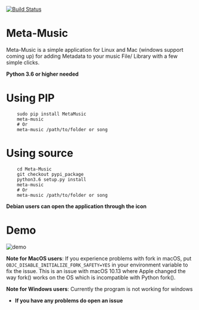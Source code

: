 [![Build Status](https://travis-ci.org/unique1o1/Meta-Music.svg?branch=pypi_package)](https://travis-ci.org/unique1o1/Meta-Music/)

# Meta-Music
Meta-Music is a simple application for Linux and Mac (windows support coming up) for adding Metadata to your music File/ Library with a few simple clicks.

**Python 3.6 or higher needed**
# Using PIP
        sudo pip install MetaMusic
        meta-music
        # Or
        meta-music /path/to/folder or song
        
# Using source
        
        cd Meta-Music
        git checkout pypi_package 
        python3.6 setup.py install
        meta-music
        # Or
        meta-music /path/to/folder or song
        
**Debian users can open the application through the icon**

# Demo

![demo](https://media.giphy.com/media/8PBFETWIZ39tme3vow/giphy.gif)


**Note for MacOS users**: If you experience problems with fork in macOS, put `OBJC_DISABLE_INITIALIZE_FORK_SAFETY=YES` in your environment variable to fix the issue. This is an issue with macOS 10.13 where Apple changed the way fork() works on the OS which is incompatible with Python fork().
 
**Note for Windows users**: Currently the program is not working for windows

* **If you have any problems do open an issue**
